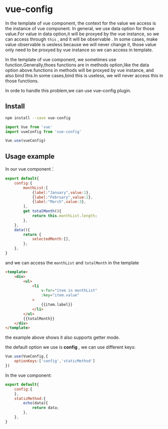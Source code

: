 # vue-config

In the template of vue component, the context for the value we access is the instance of vue component. In general, we use data option for those value.For value in data option,it will be proxyed by the vue instance, so we can access through ```this``` , and it will be observable . In some cases, make value observable is uesless because we will never change it, those value only need to be proxyed by vue instance so we can access in template.

In the template of vue component, we sometimes use function.Generally,thoes functions are in methods option,like the data option above.functions in methods will be proxyed by vue instance, and also bind this.In some cases,bind this is useless, we will never access this in those functions.

In orde to handle this problem,we can use vue-config plugin.

## Install

```sh
npm install --save vue-config
```

```js
import Vue from 'vue'
import vueConfig from 'vue-config'

Vue.use(vueConfig)
```

## Usage example

In our vue component：

```js
export default{
    config:{
        monthList:[
            {label:"January",value:1},
            {label:"February",value:2},
            {label:"March",value:3},
        ],
        get totalMonth(){
            return this.monthList.length;
        },
    },
    data(){
        return {
            selectedMonth:[],
        };
    },
}
```

and we can access the ```monthList``` and ```totalMonth``` in the template

```html
<template>
    <div>
        <ul>
            <li
                v-for="item in monthList"
                :key="item.value"
            >
                {{item.label}}
            </li>
        </ul>
        {{totalMonth}}
    </div>
</template>
```

the example above shows it also supports getter mode.

the default option we use is **config** , we can use different keys:

```js
Vue.use(VueConfig,{
    optionKeys:['config','staticMethod']
})
```

In the vue component:

```js
export default{
    config:{
    },
    staticMethod:{
        echo(data){
            return data;
        },
    },
}
```